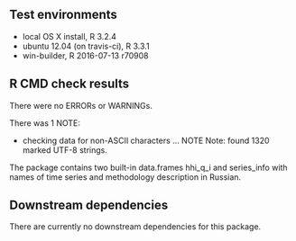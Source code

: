 ## Test environments
* local OS X install, R 3.2.4
* ubuntu 12.04 (on travis-ci), R 3.3.1
* win-builder, R 2016-07-13 r70908

## R CMD check results
There were no ERRORs or WARNINGs.

There was 1 NOTE:

* checking data for non-ASCII characters ... NOTE
  Note: found 1320 marked UTF-8 strings.

The package contains two built-in data.frames hhi_q_i and series_info with names of time series and methodology description in Russian. 

## Downstream dependencies
There are currently no downstream dependencies for this package.
